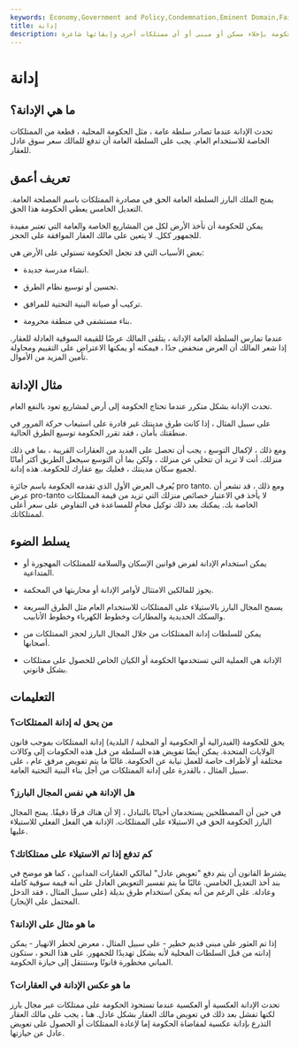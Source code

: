```yaml
---
keywords: Economy,Government and Policy,Condemnation,Eminent Domain,Fair Market Value
title: إدانة
description: الإدانة هي عندما تأمر الحكومة بإخلاء مسكن أو مبنى أو أي ممتلكات أخرى وإبقائها شاغرة.
---
```


# إدانة
## ما هي الإدانة؟

تحدث الإدانة عندما تصادر سلطة عامة ، مثل الحكومة المحلية ، قطعة من الممتلكات الخاصة للاستخدام العام. يجب على السلطة العامة أن تدفع للمالك سعر سوق عادل للعقار.

## تعريف أعمق

يمنح الملك البارز السلطة العامة الحق في مصادرة الممتلكات باسم المصلحة العامة. التعديل الخامس يعطي الحكومة هذا الحق.

يمكن للحكومة أن تأخذ الأرض لكل من المشاريع الخاصة والعامة التي تعتبر مفيدة للجمهور ككل. لا يتعين على مالك العقار الموافقة على الحجز.

بعض الأسباب التي قد تجعل الحكومة تستولي على الأرض هي:

- انشاء مدرسة جديدة.

- تحسين أو توسيع نظام الطرق.

- تركيب أو صيانة البنية التحتية للمرافق.

- بناء مستشفى في منطقة محرومة.

عندما تمارس السلطة العامة الإدانة ، يتلقى المالك عرضًا للقيمة السوقية العادلة للعقار. إذا شعر المالك أن العرض منخفض جدًا ، فيمكنه أو يمكنها الاعتراض على التقييم ومحاولة تأمين المزيد من الأموال.

## مثال الإدانة

تحدث الإدانة بشكل متكرر عندما تحتاج الحكومة إلى أرض لمشاريع تعود بالنفع العام.

على سبيل المثال ، إذا كانت طرق مدينتك غير قادرة على استيعاب حركة المرور في منطقتك بأمان ، فقد تقرر الحكومة توسيع الطرق الحالية.

ومع ذلك ، لإكمال التوسع ، يجب أن تحصل على العديد من العقارات القريبة ، بما في ذلك منزلك. أنت لا تريد أن تتخلى عن منزلك ، ولكن بما أن التوسع سيجعل الطريق أكثر أمانًا لجميع سكان مدينتك ، فعليك بيع عقارك للحكومة. هذه إدانة.

يُعرف العرض الأول الذي تقدمه الحكومة باسم جائزة pro tanto. ومع ذلك ، قد تشعر أن عرض pro-tanto لا يأخذ في الاعتبار خصائص منزلك التي تزيد من قيمة الممتلكات الخاصة بك. يمكنك بعد ذلك توكيل محامٍ للمساعدة في التفاوض على سعر أعلى لممتلكاتك.

## يسلط الضوء

- يمكن استخدام الإدانة لفرض قوانين الإسكان والسلامة للممتلكات المهجورة أو المتداعية.

- يجوز للمالكين الامتثال لأوامر الإدانة أو محاربتها في المحكمة.

- يسمح المجال البارز بالاستيلاء على الممتلكات للاستخدام العام مثل الطرق السريعة والسكك الحديدية والمطارات وخطوط الكهرباء وخطوط الأنابيب.

- يمكن للسلطات إدانة الممتلكات من خلال المجال البارز لحجز الممتلكات من أصحابها.

- الإدانة هي العملية التي تستخدمها الحكومة أو الكيان الخاص للحصول على ممتلكات بشكل قانوني.

## التعليمات

### من يحق له إدانة الممتلكات؟

يحق للحكومة (الفيدرالية أو الحكومية أو المحلية / البلدية) إدانة الممتلكات بموجب قانون الولايات المتحدة. يمكن أيضًا تفويض هذه السلطة من قبل هذه الحكومات إلى وكالات مختلفة أو لأطراف خاصة للعمل نيابة عن الحكومة. غالبًا ما يتم تفويض مرفق عام ، على سبيل المثال ، بالقدرة على إدانة الممتلكات من أجل بناء البنية التحتية العامة.

### هل الإدانة هي نفس المجال البارز؟

في حين أن المصطلحين يستخدمان أحيانًا بالتبادل ، إلا أن هناك فرقًا دقيقًا. يمنح المجال البارز الحكومة الحق في الاستيلاء على الممتلكات. الإدانة هي الفعل الفعلي للاستيلاء عليها.

### كم تدفع إذا تم الاستيلاء على ممتلكاتك؟

يشترط القانون أن يتم دفع "تعويض عادل" لمالكي العقارات المدانين ، كما هو موضح في بند أخذ التعديل الخامس. غالبًا ما يتم تفسير التعويض العادل على أنه قيمة سوقية كاملة وعادلة. على الرغم من أنه يمكن استخدام طرق بديلة (على سبيل المثال ، فقد الدخل المحتمل على الإيجار).

### ما هو مثال على الإدانة؟

إذا تم العثور على مبنى قديم خطير - على سبيل المثال ، معرض لخطر الانهيار - يمكن إدانته من قبل السلطات المحلية لأنه يشكل تهديدًا للجمهور. على هذا النحو ، ستكون المباني محظورة قانونًا وستنتقل إلى حيازة الحكومة.

### ما هو عكس الإدانة في العقارات؟

تحدث الإدانة العكسية أو العكسية عندما تستحوذ الحكومة على ممتلكات عبر مجال بارز لكنها تفشل بعد ذلك في تعويض مالك العقار بشكل عادل. هنا ، يجب على مالك العقار التذرع بإدانة عكسية لمقاضاة الحكومة إما لإعادة الممتلكات أو الحصول على تعويض عادل عن حيازتها.

